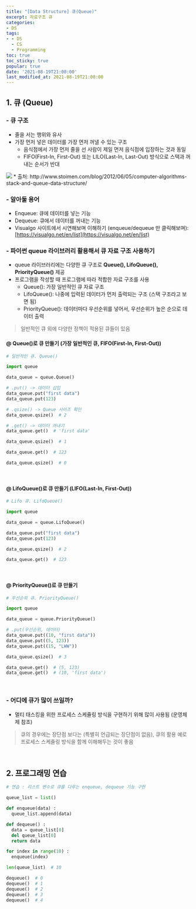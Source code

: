 ```yaml
---
title: "[Data Structure] 큐(Queue)"
excerpt: 자료구조 큐
categories:
- DS
tags:
- - DS
  - CS
  - Programming
toc: true
toc_sticky: true
popular: true
date: '2021-08-19T21:00:00'
last_modified_at: 2021-08-19T21:00:00
---
```


## 1. 큐 (Queue)


### - 큐 구조

* 줄을 서는 행위와 유사
* 가장 먼저 넣은 데이터를 가장 먼저 꺼낼 수 있는 구조
    - 음식점에서 가장 먼저 줄을 선 사람이 제일 먼저 음식점에 입장하는 것과 동일
    - FIFO(First-In, First-Out) 또는 LILO(Last-In, Last-Out) 방식으로 스택과 꺼내는 순서가 반대
  
<img src="https://www.fun-coding.org/00_Images/queue.png" />
* 출처: http://www.stoimen.com/blog/2012/06/05/computer-algorithms-stack-and-queue-data-structure/


### - 알아둘 용어

* Enqueue: 큐에 데이터를 넣는 기능
* Dequeue: 큐에서 데이터를 꺼내는 기능
* Visualgo 사이트에서 시연해보며 이해하기 (enqueue/dequeue 만 클릭해보며): [https://visualgo.net/en/list](https://visualgo.net/en/list)


### - 파이썬 queue 라이브러리 활용해서 큐 자료 구조 사용하기

* queue 라이브러리에는 다양한 큐 구조로 **Queue(), LifoQueue(), PriorityQueue()** 제공
* 프로그램을 작성할 때 프로그램에 따라 적합한 자료 구조를 사용
    - Queue(): 가장 일반적인 큐 자료 구조
    - LifoQueue(): 나중에 입력된 데이터가 먼저 출력되는 구조 (스택 구조라고 보면 됨)
    - PriorityQueue(): 데이터마다 우선순위를 넣어서, 우선순위가 높은 순으로 데이터 출력
  
> 일반적인 큐 외에 다양한 정책이 적용된 큐들이 있음

#### @ Queue()로 큐 만들기 (가장 일반적인 큐, FIFO(First-In, First-Out))

```python
# 일반적인 큐. Queue()

import queue

data_queue = queue.Queue()

# .put() -> 데이터 삽입
data_queue.put("first data")
data_queue.put(123)

# .qsize() -> Queue 사이즈 확인
data_queue.qsize()  # 2

# .get() -> 데이터 꺼내기
data_queue.get()  # 'first data'

data_queue.qsize()  # 1

data_queue.get()  # 123

data_queue.qsize()  # 0
```

<br>

#### @ LifoQueue()로 큐 만들기 (LIFO(Last-In, First-Out))

```python
# Lifo 큐. LifoQueue()

import queue

data_queue = queue.LifoQueue()

data_queue.put("first data")
data_queue.put(123)

data_queue.qsize()  # 2

data_queue.get()  # 123
```

<br>

#### @ PriorityQueue()로 큐 만들기

```python
# 우선순위 큐. PriorityQueue()

import queue

data_queue = queue.PriorityQueue()

# .put(우선순위, 데이터)
data_queue.put((10, "first data"))
data_queue.put((5, 123))
data_queue.put((15, "LWW"))

data_queue.qsize()  # 3

data_queue.get()  # (5, 123)
data_queue.get()  # (10, 'first data')
```


<br>

### - 어디에 큐가 많이 쓰일까?

- 멀티 태스킹을 위한 프로세스 스케쥴링 방식을 구현하기 위해 많이 사용됨 (운영체제 참조)

> 큐의 경우에는 장단점 보다는 (특별히 언급되는 장단점이 없음), 큐의 활용 예로 프로세스 스케쥴링 방식을 함께 이해해두는 것이 좋음


<br>

## 2. 프로그래밍 연습

```python
# 연습 : 리스트 변수로 큐를 다루는 enqueue, dequeue 기능 구현

queue_list = list()

def enqueue(data) :
  queue_list.append(data)

def dequeue() :
  data = queue_list[0]
  del queue_list[0]
  return data

for index in range(10) :
  enqueue(index)

len(queue_list)  # 10

dequeue()  # 0
dequeue()  # 1
dequeue()  # 2
dequeue()  # 3
dequeue()  # 4
```